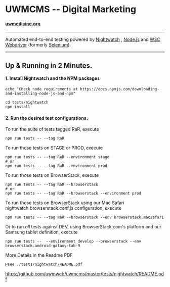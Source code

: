 # UWMCMS -- Digital Marketing
#### [uwmedicine.org](https://uwmedicine.org)

***
Automated end-to-end testing powered by [Nightwatch](https://nightwatchjs.org) , [Node.js](http://nodejs.org) and [W3C Webdriver](https://www.w3.org/TR/webdriver) (formerly [Selenium](https://github.com/SeleniumHQ/selenium/wiki/JsonWireProtocol)).

***
## Up &amp; Running in 2 Minutes.

#### 1. Install Nightwatch and the NPM packages

```
echo "Check node requirements at https://docs.npmjs.com/downloading-and-installing-node-js-and-npm"

cd tests/nightwatch
npm install
```


#### 2. Run the desired test configurations.
To run the suite of tests tagged RaR, execute

```
npm run tests -- --tag RaR
```

To run those tests on STAGE or PROD, execute

```
npm run tests -- --tag RaR --environment stage
# or
npm run tests -- --tag RaR --environment prod
```

To run those tests on BrowserStack, execute

```
npm run tests -- --tag RaR --browserstack
# or
npm run tests -- --tag RaR --browserstack --environment prod
```

To run those tests on BrowserStack using our Mac Safari
nightwatch.browserstack.conf.js configuration, execute

```
npm run tests -- --tag RaR --browserstack --env browserstack.macsafari
```

Or to run *all* tests against DEV, using BrowserStack.com's platform and
our Samsung tablet definition, execute

```
npm run tests --  --environment develop --browserstack --env browserstack.android-galaxy-tab-9
```

More Details in the Readme PDF
 ```
 @see ./tests/nightwatch/README.pdf
 ```
 https://github.com/uwmweb/uwmcms/master/tests/nightwatch/README.pdf
